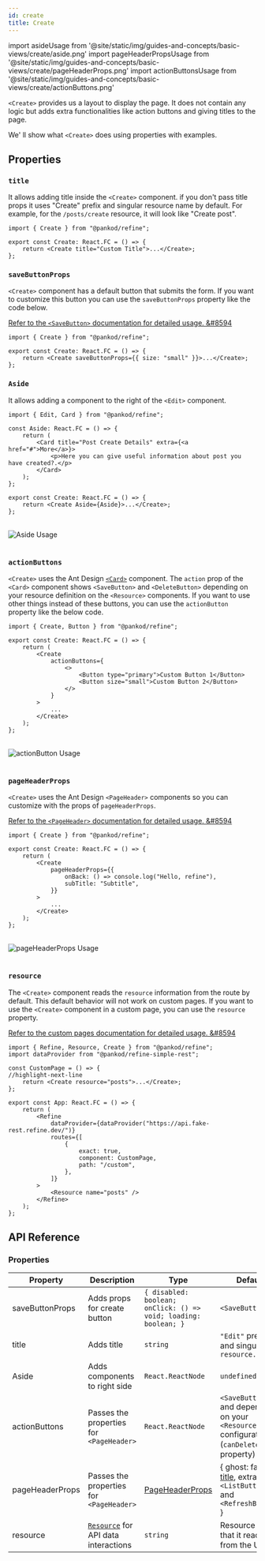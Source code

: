 ```yaml
---
id: create
title: Create
---
```


import asideUsage from '@site/static/img/guides-and-concepts/basic-views/create/aside.png'
import pageHeaderPropsUsage from '@site/static/img/guides-and-concepts/basic-views/create/pageHeaderProps.png'
import actionButtonsUsage from '@site/static/img/guides-and-concepts/basic-views/create/actionButtons.png'

`<Create>` provides us a layout to display the page. It does not contain any logic but adds extra functionalities like action buttons and giving titles to the page.

We' ll show what `<Create>` does using properties with examples.

## Properties

### `title`

It allows adding title inside the `<Create>` component. if you don't pass title props it uses "Create" prefix and singular resource name by default. For example, for the `/posts/create` resource, it will look like "Create post".

```tsx
import { Create } from "@pankod/refine";

export const Create: React.FC = () => {
    return <Create title="Custom Title">...</Create>;
};
```

### `saveButtonProps`

`<Create>` component has a default button that submits the form. If you want to customize this button you can use the `saveButtonProps` property like the code below.


[Refer to the `<SaveButton>` documentation for detailed usage. &#8594](#)

```tsx
import { Create } from "@pankod/refine";

export const Create: React.FC = () => {
    return <Create saveButtonProps={{ size: "small" }}>...</Create>;
};
```



### `Aside`

It allows adding a component to the right of the `<Edit>` component.

```tsx
import { Edit, Card } from "@pankod/refine";

const Aside: React.FC = () => {
    return (
        <Card title="Post Create Details" extra={<a href="#">More</a>}>
            <p>Here you can give useful information about post you have created?.</p>
        </Card>
    );
};

export const Create: React.FC = () => {
    return <Create Aside={Aside}>...</Create>;
};
```

<br/>
<div>
    <img src={asideUsage} alt="Aside Usage"/>
</div>
<br/>

### `actionButtons`

`<Create>` uses the Ant Design [`<Card>`](https://ant.design/components/card) component. The `action` prop of the `<Card>` component shows `<SaveButton>` and `<DeleteButton>` depending on your resource definition on the `<Resource>` components. If you want to use other things instead of these buttons, you can use the `actionButton` property like the below code.

```tsx
import { Create, Button } from "@pankod/refine";

export const Create: React.FC = () => {
    return (
        <Create
            actionButtons={
                <>
                    <Button type="primary">Custom Button 1</Button>
                    <Button size="small">Custom Button 2</Button>
                </>
            }
        >
            ...
        </Create>
    );
};
```

<br/>
<div>
    <img src={actionButtonsUsage} alt="actionButton Usage"/>
</div>
<br/>

### `pageHeaderProps`

`<Create>` uses the Ant Design `<PageHeader>` components so you can customize with the props of `pageHeaderProps`.

[Refer to the `<PageHeader>` documentation for detailed usage. &#8594](https://ant.design/components/page-header/#API)

```tsx
import { Create } from "@pankod/refine";

export const Create: React.FC = () => {
    return (
        <Create
            pageHeaderProps={{
                onBack: () => console.log("Hello, refine"),
                subTitle: "Subtitle",
            }}
        >
            ...
        </Create>
    );
};
```

<br/>
<div>
    <img src={pageHeaderPropsUsage} alt="pageHeaderProps Usage"/>
</div>
<br/>

### `resource`

The `<Create>` component reads the `resource` information from the route by default. This default behavior will not work on custom pages. If you want to use the `<Create>` component in a custom page, you can use the `resource` property.

[Refer to the custom pages documentation for detailed usage. &#8594](#)

```tsx
import { Refine, Resource, Create } from "@pankod/refine";
import dataProvider from "@pankod/refine-simple-rest";

const CustomPage = () => {
//highlight-next-line
    return <Create resource="posts">...</Create>;
};

export const App: React.FC = () => {
    return (
        <Refine
            dataProvider={dataProvider("https://api.fake-rest.refine.dev/")}
            routes={[
                {
                    exact: true,
                    component: CustomPage,
                    path: "/custom",
                },
            ]}
        >
            <Resource name="posts" />
        </Refine>
    );
};
```
## API Reference

### Properties

| Property        | Description                               | Type                                                              | Default                                                                            |
| --------------- | ----------------------------------------- | ----------------------------------------------------------------- | ---------------------------------------------------------------------------------- |
| saveButtonProps | Adds props for create button              | `{ disabled: boolean; onClick: () => void; loading: boolean; }`   | `<SaveButton>`                                                                     |
| title           | Adds title                                | `string`                                                          | `"Edit"` prefix and singular of `resource.name`                                    |
| Aside           | Adds components to right side              | `React.ReactNode`                                                 | `undefined`                                                                        |
| actionButtons   | Passes the properties for `<PageHeader>`           | `React.ReactNode`                                                 | `<SaveButton>` and depending on your `<Resource>` configuration (`canDelete` property) |
| pageHeaderProps | Passes the properties for `<PageHeader>`           | [PageHeaderProps](https://ant.design/components/page-header/#API) | { ghost: false, [title](#title), extra: `<ListButton>` and `<RefreshButton>` }     |
| resource        | [`Resource`](#) for API data interactions | `string`                                                          | Resource name that it reads from the URL.                                          |
